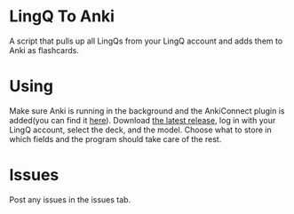 # LingQ To Anki
A script that pulls up all LingQs from your LingQ account and adds them to Anki as flashcards.

# Using
Make sure Anki is running in the background and the AnkiConnect plugin is added(you can find it [here](https://ankiweb.net/shared/info/2055492159)). Download [the latest release](https://github.com/squivix/LingQ-to-Anki/releases/latest), log in with your LingQ account, select the deck, and the model. Choose what to store in which fields and the program should take care of the rest.

# Issues
Post any issues in the issues tab.
